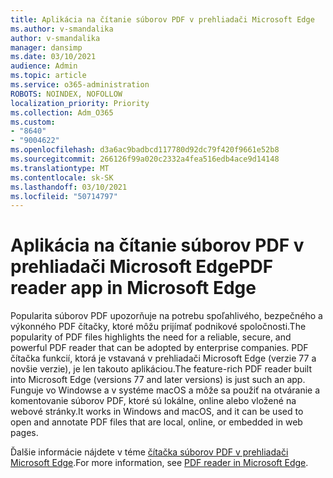```yaml
---
title: Aplikácia na čítanie súborov PDF v prehliadači Microsoft Edge
ms.author: v-smandalika
author: v-smandalika
manager: dansimp
ms.date: 03/10/2021
audience: Admin
ms.topic: article
ms.service: o365-administration
ROBOTS: NOINDEX, NOFOLLOW
localization_priority: Priority
ms.collection: Adm_O365
ms.custom:
- "8640"
- "9004622"
ms.openlocfilehash: d3a6ac9badbcd117780d92dc79f420f9661e52b8
ms.sourcegitcommit: 266126f99a020c2332a4fea516edb4ace9d14148
ms.translationtype: MT
ms.contentlocale: sk-SK
ms.lasthandoff: 03/10/2021
ms.locfileid: "50714797"
---
```

# <a name="pdf-reader-app-in-microsoft-edge"></a><span data-ttu-id="31477-102">Aplikácia na čítanie súborov PDF v prehliadači Microsoft Edge</span><span class="sxs-lookup"><span data-stu-id="31477-102">PDF reader app in Microsoft Edge</span></span>

<span data-ttu-id="31477-103">Popularita súborov PDF upozorňuje na potrebu spoľahlivého, bezpečného a výkonného PDF čítačky, ktoré môžu prijímať podnikové spoločnosti.</span><span class="sxs-lookup"><span data-stu-id="31477-103">The popularity of PDF files highlights the need for a reliable, secure, and powerful PDF reader that can be adopted by enterprise companies.</span></span> <span data-ttu-id="31477-104">PDF čítačka funkcií, ktorá je vstavaná v prehliadači Microsoft Edge (verzie 77 a novšie verzie), je len takouto aplikáciou.</span><span class="sxs-lookup"><span data-stu-id="31477-104">The feature-rich PDF reader built into Microsoft Edge (versions 77 and later versions) is just such an app.</span></span> <span data-ttu-id="31477-105">Funguje vo Windowse a v systéme macOS a môže sa použiť na otváranie a komentovanie súborov PDF, ktoré sú lokálne, online alebo vložené na webové stránky.</span><span class="sxs-lookup"><span data-stu-id="31477-105">It works in Windows and macOS, and it can be used to open and annotate PDF files that are local, online, or embedded in web pages.</span></span>

<span data-ttu-id="31477-106">Ďalšie informácie nájdete v téme [čítačka súborov PDF v prehliadači Microsoft Edge](https://docs.microsoft.com/deployedge/microsoft-edge-pdf).</span><span class="sxs-lookup"><span data-stu-id="31477-106">For more information, see [PDF reader in Microsoft Edge](https://docs.microsoft.com/deployedge/microsoft-edge-pdf).</span></span>
